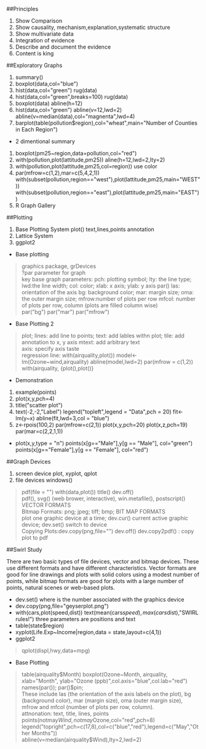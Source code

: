 ##Principles

1. Show Comparison
2. Show causality, mechanism,explanation,systematic structure
3. Show multivariate data
4. Integration of evidence
5. Describe and document the evidence 
6. Content is king

##Exploratory Graphs
1. summary()
2. boxplot(data,col="blue")
3. hist(data,col="green")   rug(data)   
4. hist(data,col="green",breaks=100)  rug(data)
5. boxplot(data)  abline(h=12)
6. hist(data,col="green")   abline(v=12,lwd=2)  abline(v=median(data),col="magnenta",lwd=4)
7. barplot(table(pollution$region),col="wheat",main="Number of Counties in Each Region")

* 2 dimentional summary
1. boxplot(pm25~region,data=pollution,col="red")
2. with(pollution,plot(lattitude,pm25))   aline(h=12,lwd=2,lty=2)  
3. with(pollution,plot(lattitude,pm25,col=region))   use color
4. par(mfrow=c(1,2),mar=c(5,4,2,1)) with(subset(pollution,region=="west"),plot(lattitude,pm25,main="WEST"))    
    with(subset(pollution,region=="east"),plot(lattitude,pm25,main="EAST"))   
5. R Graph Gallery

##Plotting
1. Base Plotting System   plot()    text,lines,points    annotation
2. Lattice System
3. ggplot2 

* Base plotting
> graphics package, grDevices  
> ?par   parameter for graph  
> key base graph parameters:  pch: plotting symbol; lty: the line type; lwd:the line width;  col: color;   xlab: x axis;  ylab: y axis  par()   las: orientation of the axis    bg: background color;  mar: margin size;   oma: the outer margin size;  mfrow:number of plots per row  mfcol: number of plots per row, column (plots are filled column wise)  
> par("bg")   par("mar")   par("mfrow")  

* Base Plotting 2
> plot;   lines: add line to points;  text: add lables withn plot;  tile: add annotation to x, y axis   mtext: add arbitrary text  
> axis: specify axis taste  
> regression line:  with(airquality,plot())   model<-lm(Ozone~wind,airquality)  abline(model,lwd=2)
> par(mfrow = c(1,2))   with(airquality, {plot(),plot()}

* Demonstration
1. example(points)
2. plot(x,y,pch=4)
3. title("scatter plot")
4. text(-2,-2,"Label")   legend("topleft",legend = "Data",pch = 20)   fit<-lm(y~x)    abline(fit,lwd=3,col = "blue")
5. z<-rpois(100,2)     par(mfrow=c(2,1))   plot(x,y,pch=20)    plot(x,z,pch=19)    par(mar=c(2,2,1,1))

* plot(x,y,type = "n")  points(x[g=="Male"],y[g == "Male"], col="green")  points(x[g=="Female"],y[g == "Female"], col="red")

##Graph Devices
1. screen device   plot, xyplot,  qplot
2. file devices  windows()    
> pdf(file = "")   with(data,plot())   title()   dev.off()    
> pdf(), svg() (web brower, interactive), win.metafile(), postscript()   VECTOR FORMATS  
> Bitmap Formats:  png; jpeg; tiff; bmp;   BIT MAP FORMATS  
> plot one graphic device at a time; dev.cur()  current active graphic device;  dev.set(<integer>)  switch to device    
> Copying Plots:dev.copy(png,file="")  dev.off()    dev.copy2pdf() : copy plot to pdf  

##Swirl Study

There are two basic types of file devices, vector and bitmap devices. These use different formats and have different characteristics. Vector formats are good for line drawings and plots with solid colors using a modest number of points, while bitmap formats are good for plots with a large number of points, natural scenes or web-based plots.

* dev.set(<integer>) where <integer> is the number associated with the graphics device  
* dev.copy(png,file="geyserplot.png")
* with(cars,plot(speed,dist))    text(mean(cars$speed),max(cars$dist),"SWIRL rules!")  three parameters are positions and text
* table(state$region)
* xyplot(Life.Exp~Income|region,data = state,layout=c(4,1))
* ggplot2
> qplot(displ,hwy,data=mpg)  

* Base Plotting
> table(airquality$Month)  
> boxplot(Ozone~Month, airquality, xlab="Month", ylab="Ozone (ppb)",col.axis="blue",col.lab="red")  
> names(par());  par()$pin;   
> These include las (the orientation of the axis labels on the plot), bg (background color), mar (margin size), oma (outer margin size), mfrow and mfcol (number of plots per row, column).  
> attnonation:  text, title, lines, points  
> points(notmay$Wind,notmay$Ozone,col="red",pch=8)  
> legend("topright",pch=c(17,8),col=c("blue","red"),legend=c("May","Other Months"))  
> abline(v=median(airquality$Wind),lty=2,lwd=2)  




